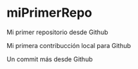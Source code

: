 # miPrimerRepo
Mi primer repositorio desde Github

Mi primera contribucción local para Github

Un commit más desde Github
